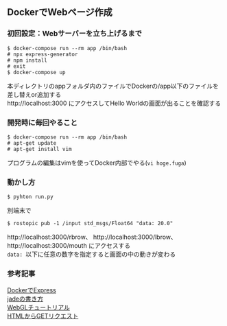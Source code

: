 ## DockerでWebページ作成

### 初回設定：Webサーバーを立ち上げるまで
```
$ docker-compose run --rm app /bin/bash
# npx express-generator
# npm install
# exit
$ docker-compose up
```
本ディレクトリのappフォルダ内のファイルでDockerの/app以下のファイルを差し替えor追加する<br>
http://localhost:3000
にアクセスしてHello Worldの画面が出ることを確認する

### 開発時に毎回やること
```
$ docker-compose run --rm app /bin/bash
# apt-get update
# apt-get install vim
```
プログラムの編集はvimを使ってDocker内部でやる(`vi hoge.fuga`)<br>

### 動かし方
```
$ pyhton run.py
```
別端末で
```
$ rostopic pub -1 /input std_msgs/Float64 "data: 20.0"
```
http://localhost:3000/rbrow、
http://localhost:3000/lbrow、
http://localhost:3000/mouth
にアクセスする<br>
`data: `以下に任意の数字を指定すると画面の中の動きが変わる


### 参考記事
[DockerでExpress](https://ishida-it.com/blog/post/2019-11-21-docker-nodejs/)<br>
[jadeの書き方](http://kfug.jp/handson/try_jade/)<br>
[WebGLチュートリアル](https://developer.mozilla.org/ja/docs/Web/API/WebGL_API/Tutorial/Getting_started_with_WebGL)<br>
[HTMLからGETリクエスト](https://stackoverflow.com/questions/6375461/get-html-code-using-javascript-with-a-url)<br>